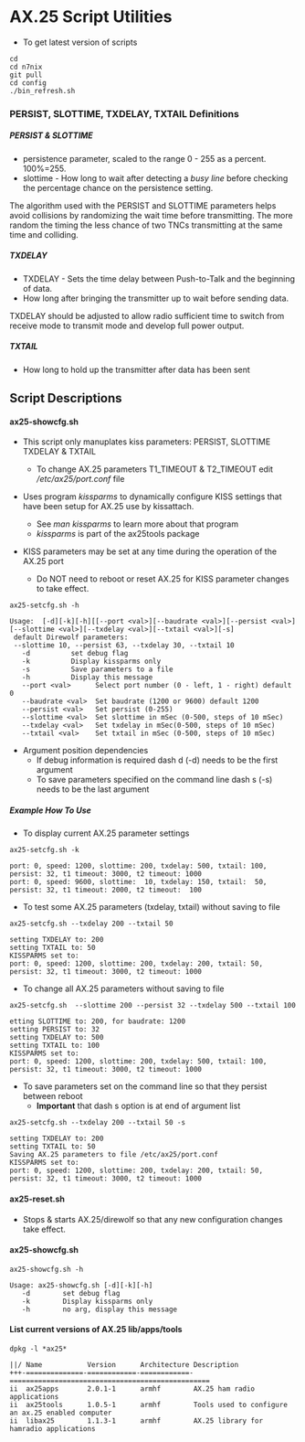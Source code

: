 # AX.25 Script Utilities

* To get latest version of scripts
```
cd
cd n7nix
git pull
cd config
./bin_refresh.sh
```

### PERSIST, SLOTTIME, TXDELAY, TXTAIL Definitions

##### PERSIST & SLOTTIME
* persistence parameter, scaled to the range 0 - 255 as a percent. 100%=255.
* slottime - How long to wait after detecting a _busy line_ before checking the percentage chance on the persistence setting.

The algorithm used with the PERSIST and SLOTTIME parameters helps avoid
collisions by randomizing the wait time before transmitting. The more random the timing
the less chance of two TNCs transmitting at the same time and colliding.

##### TXDELAY
* TXDELAY - Sets the time delay between Push-to-Talk and the beginning of data.
* How long after bringing the transmitter up to wait before sending data.

TXDELAY should be adjusted to allow radio sufficient time to switch from receive mode to transmit mode and develop full power output.

##### TXTAIL
* How long to hold up the transmitter after data has been sent

## Script Descriptions

#### ax25-showcfg.sh

* This script only manuplates kiss parameters: PERSIST, SLOTTIME TXDELAY & TXTAIL
  * To change AX.25 parameters T1_TIMEOUT & T2_TIMEOUT edit _/etc/ax25/port.conf_ file

* Uses program _kissparms_ to dynamically configure KISS settings that have been setup for AX.25 use by kissattach.
  * See _man kissparms_ to learn more about that program
  * _kissparms_ is part of the ax25tools package
* KISS parameters may be set at any time during the operation of the AX.25 port
  * Do NOT need to reboot or reset AX.25 for KISS parameter changes to take effect.

```
ax25-setcfg.sh -h

Usage:  [-d][-k][-h][[--port <val>][--baudrate <val>][--persist <val>][--slottime <val>][--txdelay <val>][--txtail <val>][-s]
 default Direwolf parameters:
 --slottime 10, --persist 63, --txdelay 30, --txtail 10
   -d          set debug flag
   -k          Display kissparms only
   -s          Save parameters to a file
   -h          Display this message
   --port <val>      Select port number (0 - left, 1 - right) default 0
   --baudrate <val>  Set baudrate (1200 or 9600) default 1200
   --persist <val>   Set persist (0-255)
   --slottime <val>  Set slottime in mSec (0-500, steps of 10 mSec)
   --txdelay <val>   Set txdelay in mSec(0-500, steps of 10 mSec)
   --txtail <val>    Set txtail in mSec (0-500, steps of 10 mSec)
```
* Argument position dependencies
  * If debug information is required dash d (-d) needs to be the first argument
  * To save parameters specified on the command line dash s (-s) needs to be the last argument

##### Example How To Use

* To display current AX.25 parameter settings

```
ax25-setcfg.sh -k

port: 0, speed: 1200, slottime: 200, txdelay: 500, txtail: 100, persist: 32, t1 timeout: 3000, t2 timeout: 1000
port: 0, speed: 9600, slottime:  10, txdelay: 150, txtail:  50, persist: 32, t1 timeout: 2000, t2 timeout:  100
```

* To test some AX.25 parameters (txdelay, txtail) without saving to file
```
ax25-setcfg.sh --txdelay 200 --txtail 50

setting TXDELAY to: 200
setting TXTAIL to: 50
KISSPARMS set to:
port: 0, speed: 1200, slottime: 200, txdelay: 200, txtail: 50, persist: 32, t1 timeout: 3000, t2 timeout: 1000
```
* To change all AX.25 parameters without saving to file
```
ax25-setcfg.sh  --slottime 200 --persist 32 --txdelay 500 --txtail 100

etting SLOTTIME to: 200, for baudrate: 1200
setting PERSIST to: 32
setting TXDELAY to: 500
setting TXTAIL to: 100
KISSPARMS set to:
port: 0, speed: 1200, slottime: 200, txdelay: 500, txtail: 100, persist: 32, t1 timeout: 3000, t2 timeout: 1000
```

* To save parameters set on the command line so that they persist between reboot
  * __Important__ that dash s option is at end of argument list
```
ax25-setcfg.sh --txdelay 200 --txtail 50 -s

setting TXDELAY to: 200
setting TXTAIL to: 50
Saving AX.25 parameters to file /etc/ax25/port.conf
KISSPARMS set to:
port: 0, speed: 1200, slottime: 200, txdelay: 200, txtail: 50, persist: 32, t1 timeout: 3000, t2 timeout: 1000
```

#### ax25-reset.sh

* Stops & starts AX.25/direwolf so that any new configuration changes take effect.

#### ax25-showcfg.sh
```
ax25-showcfg.sh -h

Usage: ax25-showcfg.sh [-d][-k][-h]
   -d        set debug flag
   -k        Display kissparms only
   -h        no arg, display this message
```

#### List current versions of AX.25 lib/apps/tools
```
dpkg -l *ax25*

||/ Name           Version      Architecture Description
+++-==============-============-============-=================================================
ii  ax25apps       2.0.1-1      armhf        AX.25 ham radio applications
ii  ax25tools      1.0.5-1      armhf        Tools used to configure an ax.25 enabled computer
ii  libax25        1.1.3-1      armhf        AX.25 library for hamradio applications
```